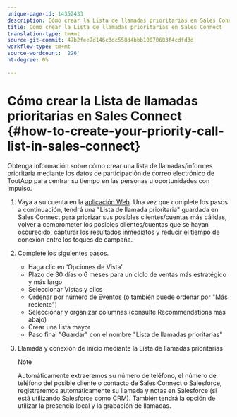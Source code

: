 ```yaml
---
unique-page-id: 14352433
description: Cómo crear la Lista de llamadas prioritarias en Sales Connect - Documentos de marketing - Documentación del producto
title: Cómo crear la Lista de llamadas prioritarias en Sales Connect
translation-type: tm+mt
source-git-commit: 47b2fee7d146c3dc558d4bbb10070683f4cdfd3d
workflow-type: tm+mt
source-wordcount: '226'
ht-degree: 0%

---
```



# Cómo crear la Lista de llamadas prioritarias en Sales Connect {#how-to-create-your-priority-call-list-in-sales-connect}

Obtenga información sobre cómo crear una lista de llamadas/informes prioritaria mediante los datos de participación de correo electrónico de ToutApp para centrar su tiempo en las personas u oportunidades con impulso.

1. Vaya a su cuenta en la [aplicación Web](http://toutapp.com/login). Una vez que complete los pasos a continuación, tendrá una &quot;Lista de llamada prioritaria&quot; guardada en Sales Connect para priorizar sus posibles clientes/cuentas más cálidas, volver a comprometer los posibles clientes/cuentas que se hayan oscurecido, capturar los resultados inmediatos y reducir el tiempo de conexión entre los toques de campaña.
1. Complete los siguientes pasos.

   * Haga clic en ‘Opciones de Vista’
   * Plazo de 30 días o 6 meses para un ciclo de ventas más estratégico y más largo
   * Seleccionar Vistas y clics
   * Ordenar por número de Eventos (o también puede ordenar por &quot;Más reciente&quot;)
   * Seleccionar y organizar columnas (consulte Recommendations más abajo)
   * Crear una lista mayor
   * Paso final &quot;Guardar&quot; con el nombre &quot;Lista de llamadas prioritarias&quot;

1. Llamada y conexión de inicio mediante la Lista de llamadas prioritarias

   >[!NOTE]
   >
   >Automáticamente extraeremos su número de teléfono, el número de teléfono del posible cliente o contacto de Sales Connect o Salesforce, registraremos automáticamente su llamada y notas en Salesforce (si está utilizando Salesforce como CRM). También tendrá la opción de utilizar la presencia local y la grabación de llamadas.

